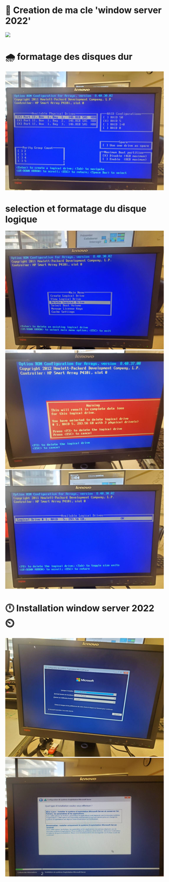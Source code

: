 # 🔑 Creation de ma cle 'window server 2022'
<img src=images/20230525_105051.jpg width='' height='' > </img>
# 🌧️ formatage des disques dur
<img src=images/IMG-20230606-WA0036.jpg width='' height='' > </img>
# selection et formatage du disque logique
<img src=images/IMG-20230606-WA0002.jpg width='' height='' > </img>
<img src=images/IMG-20230606-WA0018.jpg width='' height='' > </img>
<img src=images/IMG-20230606-WA0031.jpg width='' height='' > </img>
# 🕛 Installation window server 2022 ⏲️
<img src=images/IMG-20230606-WA0020.jpg width='' height='' > 
<img src=images/IMG-20230606-WA0006.jpg width='' height='' > 
